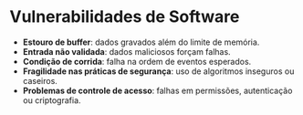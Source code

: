 # Vulnerabilidades de Software

- **Estouro de buffer**: dados gravados além do limite de memória.  
- **Entrada não validada**: dados maliciosos forçam falhas.  
- **Condição de corrida**: falha na ordem de eventos esperados.  
- **Fragilidade nas práticas de segurança**: uso de algoritmos inseguros ou caseiros.  
- **Problemas de controle de acesso**: falhas em permissões, autenticação ou criptografia.
